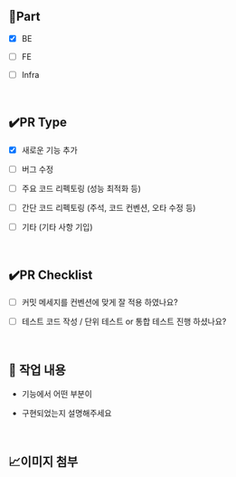 <!-- 제목 : convention: 기능명#issue 번호
  ex) [FEAT] : pull request template #17-->

## 📝Part
- [x] BE
- [ ] FE
- [ ] Infra

  <br/>

## ✔️PR Type
- [x] 새로운 기능 추가
- [ ] 버그 수정
- [ ] 주요 코드 리펙토링 (성능 최적화 등)
- [ ] 간단 코드 리펙토링 (주석, 코드 컨벤션, 오타 수정 등)
- [ ] 기타 (기타 사항 기입)

  <br/>

## ✔️PR Checklist
- [ ] 커밋 메세지를 컨벤션에 맞게 잘 적용 하였나요?
- [ ] 테스트 코드 작성 / 단위 테스트 or 통합 테스트 진행 하셨나요?

  <br/>

## 🔎 작업 내용

<!--resolves #{Issue번호} + Enter
ex) resolves #17
ex) close #17
이슈와 PR 연결을 위해 사용합니다!-->

- 기능에서 어떤 부분이
- 구현되었는지 설명해주세요

  <br/>

## 📈이미지 첨부
